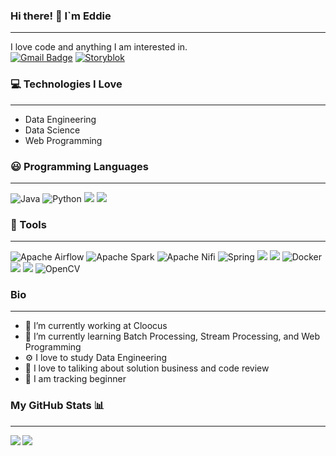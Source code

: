 ### Hi there! :wave: I`m Eddie
------------------------------------------------------------
I love code and anything I am interested in.    
[![Gmail Badge](https://img.shields.io/badge/Gmail-d14836?style=flat-square&logo=Gmail&logoColor=white&link=mailto:joohyunseok0313@gmail.com)](mailto:joohyunseok0313@gmail.com) [![Storyblok](https://img.shields.io/badge/Blog-09B3AF?style=flat-square&logo=Storyblok&logoColor=white&link=https://magpienote.tistory.com/)](https://magpienote.tistory.com/)


### 💻 Technologies I Love
------------------------------------------------------------
- Data Engineering
- Data Science
- Web Programming

### :smiley: Programming Languages
------------------------------------------------------------
<img alt="Java" src ="https://img.shields.io/badge/java-%23ED8B00.svg?style=for-the-badge&logo=java&logoColor=white "/> <img alt="Python" src ="https://img.shields.io/badge/Python-3776AB.svg?&style=for-the-badge&logo=Python&logoColor=white"/> <img src="https://img.shields.io/badge/javascript-F7DF1E?style=for-the-badge&logo=javascript&logoColor=black"> <img src="https://img.shields.io/badge/react-61DAFB?style=for-the-badge&logo=react&logoColor=black">  
 
### :foggy: Tools
------------------------------------------------------------ 
<img alt="Apache Airflow" src="https://img.shields.io/badge/Apache Airflow-017CEE.svg?&style=for-the-badge&logo=ApacheAirflow&logoColor=white"/>  <img alt="Apache Spark" src="https://img.shields.io/badge/Apache Spark-E25A1C.svg?&style=for-the-badge&logo=Apache Spark&logoColor=white"/>  <img alt="Apache Nifi" src="https://img.shields.io/badge/Apache Nifi-017CEE.svg?&style=for-the-badge&logo=apachenifi&logoColor=white"/> ![Spring](https://img.shields.io/badge/spring-%236DB33F.svg?style=for-the-badge&logo=spring&logoColor=white) <img src="https://img.shields.io/badge/Git-F05032?style=for-the-badge&logo=Git&logoColor=white"/> <img src="https://img.shields.io/badge/Sourcetree-0052CC?style=for-the-badge&logo=Sourcetree&logoColor=white"/> ![Docker](https://img.shields.io/badge/docker-%230db7ed.svg?style=for-the-badge&logo=docker&logoColor=white) <img src="https://img.shields.io/badge/MsSql-CC2927?style=for-the-badge&logo=MicrosoftSQLServer&logoColor=white"/> <img src="https://img.shields.io/badge/Oracle-F80000?style=for-the-badge&logo=Oracle&logoColor=white"/> ![OpenCV](https://img.shields.io/badge/opencv-%23white.svg?style=for-the-badge&logo=opencv&logoColor=white)


### Bio
------------------------------------------------------------ 
- 🏢 I’m currently working at Cloocus
- 🌱 I’m currently learning Batch Processing, Stream Processing, and Web Programming
- ⚙️ I love to study Data Engineering 
- 💬 I love to taliking about solution business and code review
- :mountain_bicyclist: I am tracking beginner


### My GitHub Stats 📊
------------------------------------------------------------ 
<a href="https://github.com/anuraghazra/github-readme-stats"> <img align="left" src="https://github-readme-stats.vercel.app/api?username=hyunseokjoo&count_private=true&show_icons=true" />  <a href="https://github.com/anuraghazra/convoychat"> <img align="center" src="https://github-readme-stats.vercel.app/api/top-langs/?username=hyunseokjoo" />  </a>
	
	

